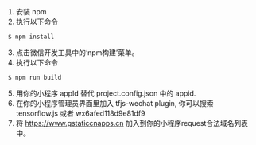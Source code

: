 1. 安装 npm
2. 执行以下命令
```
 $ npm install
 ```
3. 点击微信开发工具中的‘npm构建’菜单。
4. 执行以下命令
```
 $ npm run build
 ```
5. 用你的小程序 appId 替代 project.config.json 中的 appid.
6. 在你的小程序管理员界面里加入 tfjs-wechat plugin, 你可以搜索 tensorflow.js 或者 wx6afed118d9e81df9
7. 将 https://www.gstaticcnapps.cn 加入到你的小程序request合法域名列表中。
